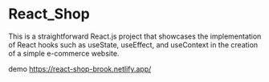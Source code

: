 # React_Shop
This is a straightforward React.js project that showcases the implementation of React hooks such as useState, useEffect, and useContext in the creation of a simple e-commerce website.

demo 
https://react-shop-brook.netlify.app/
